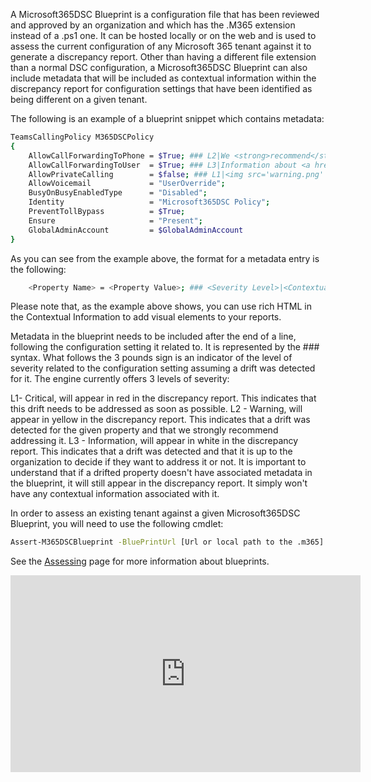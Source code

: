 A Microsoft365DSC Blueprint is a configuration file that has been reviewed and approved by an organization and which has the .M365 extension instead of a .ps1 one. It can be hosted locally or on the web and is used to assess the current configuration of any Microsoft 365 tenant against it to generate a discrepancy report. Other than having a different file extension than a normal DSC configuration, a Microsoft365DSC Blueprint can also include metadata that will be included as contextual information within the discrepancy report for configuration settings that have been identified as being different on a given tenant.

The following is an example of a blueprint snippet which contains metadata:

```sh
TeamsCallingPolicy M365DSCPolicy
{
    AllowCallForwardingToPhone = $True; ### L2|We <strong>recommend</strong> allowing call forwarding to phone lines because...
    AllowCallForwardingToUser  = $True; ### L3|Information about <a href="https://docs.microsoft.com/en-us/MicrosoftTeams/teams-calling-policy">call forwarding</a>
    AllowPrivateCalling        = $false; ### L1|<img src='warning.png' />We don't recommend allowing people to allow private calls due to....
    AllowVoicemail             = "UserOverride";
    BusyOnBusyEnabledType      = "Disabled";
    Identity                   = "Microsoft365DSC Policy";
    PreventTollBypass          = $True;
    Ensure                     = "Present";
    GlobalAdminAccount         = $GlobalAdminAccount
}
```

As you can see from the example above, the format for a metadata entry is the following:

```sh
    <Property Name> = <Property Value>; ### <Severity Level>|<Contextual Information>
```

Please note that, as the example above shows, you can use rich HTML in the Contextual Information to add visual elements to your reports.

Metadata in the blueprint needs to be included after the end of a line, following the configuration setting it related to. It is represented by the ### syntax. What follows the 3 pounds sign is an indicator of the level of severity related to the configuration setting assuming a drift was detected for it. The engine currently offers 3 levels of severity:

L1- Critical, will appear in red in the discrepancy report. This indicates that this drift needs to be addressed as soon as possible.
L2 - Warning, will appear in yellow in the discrepancy report. This indicates that a drift was detected for the given property and that we strongly recommend addressing it.
L3 - Information, will appear in white in the discrepancy report. This indicates that a drift was detected and that it is up to the organization to decide if they want to address it or not.
It is important to understand that if a drifted property doesn't have associated metadata in the blueprint, it will still appear in the discrepancy report. It simply won't have any contextual information associated with it.

In order to assess an existing tenant against a given Microsoft365DSC Blueprint, you will need to use the following cmdlet:
```sh
Assert-M365DSCBlueprint -BluePrintUrl [Url or local path to the .m365] -OutputReportPath [Full path to where to save the HTML report] -Credentials [Optional credentials for the tenant to assess]
```

See the [Assessing](../get-started.assess-tenants-blueprint.md) page for more information about blueprints.

<iframe width="560" height="315" src="https://www.youtube.com/embed/UE-nRdZ4iJk" title="YouTube video player" frameborder="0" allow="accelerometer; autoplay; clipboard-write; encrypted-media; gyroscope; picture-in-picture" allowfullscreen></iframe>
